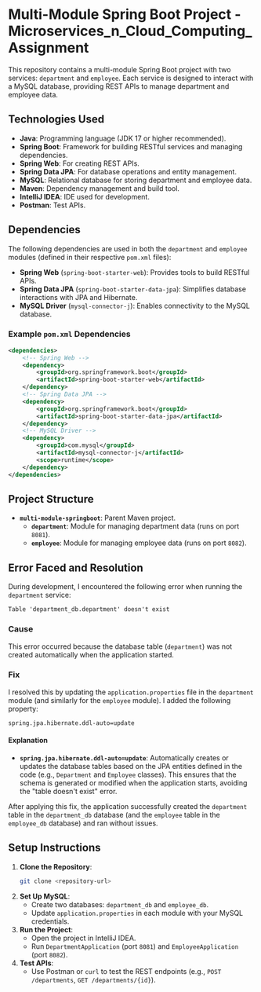 # Multi-Module Spring Boot Project - Microservices_n_Cloud_Computing_Assignment

This repository contains a multi-module Spring Boot project with two services: `department` and `employee`. Each service is designed to interact with a MySQL database, providing REST APIs to manage department and employee data.

## Technologies Used
- **Java**: Programming language (JDK 17 or higher recommended).
- **Spring Boot**: Framework for building RESTful services and managing dependencies.
- **Spring Web**: For creating REST APIs.
- **Spring Data JPA**: For database operations and entity management.
- **MySQL**: Relational database for storing department and employee data.
- **Maven**: Dependency management and build tool.
- **IntelliJ IDEA**: IDE used for development.
- **Postman**: Test APIs.

## Dependencies
The following dependencies are used in both the `department` and `employee` modules (defined in their respective `pom.xml` files):

- **Spring Web** (`spring-boot-starter-web`): Provides tools to build RESTful APIs.
- **Spring Data JPA** (`spring-boot-starter-data-jpa`): Simplifies database interactions with JPA and Hibernate.
- **MySQL Driver** (`mysql-connector-j`): Enables connectivity to the MySQL database.

### Example `pom.xml` Dependencies
```xml
<dependencies>
    <!-- Spring Web -->
    <dependency>
        <groupId>org.springframework.boot</groupId>
        <artifactId>spring-boot-starter-web</artifactId>
    </dependency>
    <!-- Spring Data JPA -->
    <dependency>
        <groupId>org.springframework.boot</groupId>
        <artifactId>spring-boot-starter-data-jpa</artifactId>
    </dependency>
    <!-- MySQL Driver -->
    <dependency>
        <groupId>com.mysql</groupId>
        <artifactId>mysql-connector-j</artifactId>
        <scope>runtime</scope>
    </dependency>
</dependencies>
```

## Project Structure
- **`multi-module-springboot`**: Parent Maven project.
  - **`department`**: Module for managing department data (runs on port `8081`).
  - **`employee`**: Module for managing employee data (runs on port `8082`).

## Error Faced and Resolution
During development, I encountered the following error when running the `department` service:

```
Table 'department_db.department' doesn't exist
```

### Cause
This error occurred because the database table (`department`) was not created automatically when the application started.

### Fix
I resolved this by updating the `application.properties` file in the `department` module (and similarly for the `employee` module). I added the following property:

```properties
spring.jpa.hibernate.ddl-auto=update
```

#### Explanation
- **`spring.jpa.hibernate.ddl-auto=update`**: Automatically creates or updates the database tables based on the JPA entities defined in the code (e.g., `Department` and `Employee` classes). This ensures that the schema is generated or modified when the application starts, avoiding the "table doesn't exist" error.

After applying this fix, the application successfully created the `department` table in the `department_db` database (and the `employee` table in the `employee_db` database) and ran without issues.

## Setup Instructions
1. **Clone the Repository**:
   ```bash
   git clone <repository-url>
   ```
2. **Set Up MySQL**:
   - Create two databases: `department_db` and `employee_db`.
   - Update `application.properties` in each module with your MySQL credentials.
3. **Run the Project**:
   - Open the project in IntelliJ IDEA.
   - Run `DepartmentApplication` (port `8081`) and `EmployeeApplication` (port `8082`).
4. **Test APIs**:
   - Use Postman or `curl` to test the REST endpoints (e.g., `POST /departments`, `GET /departments/{id}`).
